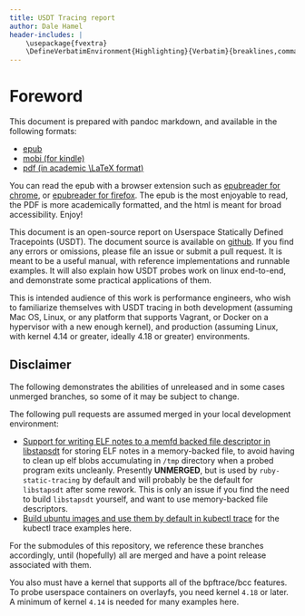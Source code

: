 ```yaml
---
title: USDT Tracing report
author: Dale Hamel
header-includes: |
    \usepackage{fvextra}
    \DefineVerbatimEnvironment{Highlighting}{Verbatim}{breaklines,commandchars=\\\{\}}
---
```


# Foreword


This document is prepared with pandoc markdown, and available in the following formats:

* [epub](http://blog.srvthe.net/usdt-report-doc/output/doc.epub)
* [mobi (for kindle)](http://blog.srvthe.net/usdt-report-doc/output/doc.mobi)
* [pdf (in academic \LaTeX format)](http://blog.srvthe.net/usdt-report-doc/output/doc.pdf)

You can read the epub with a browser extension such as [epubreader for chrome](https://chrome.google.com/webstore/detail/epubreader/jhhclmfgfllimlhabjkgkeebkbiadflb?hl=en), or [epubreader for firefox](https://addons.mozilla.org/en-CA/firefox/addon/epubreader/). The epub is the most enjoyable to read, the PDF is more academically formatted, and the html is meant for broad accessibility. Enjoy!

This document is an open-source report on Userspace Statically Defined Tracepoints (USDT). The document source is available on [github](https://github.com/dalehamel/usdt-report-doc). If you find any errors or omissions, please file an issue or submit a pull request. It is meant to be a useful manual, with reference implementations and runnable examples. It will also explain how USDT probes work on linux end-to-end, and demonstrate some practical applications of them.

This is intended audience of this work is performance engineers, who wish to familiarize themselves with USDT tracing in both development (assuming Mac OS, Linux, or any platform that supports Vagrant, or Docker on a hypervisor with a new enough kernel), and production (assuming Linux, with kernel 4.14 or greater, ideally 4.18 or greater) environments.

## Disclaimer

The following demonstrates the abilities of unreleased and in some cases unmerged branches, so some of it may be subject to change.

The following pull requests are assumed merged in your local development environment:

* [Support for writing ELF notes to a memfd backed file descriptor in libstapsdt](https://github.com/sthima/libstapsdt/pull/24) for storing ELF notes in a memory-backed file, to avoid having to clean up elf blobs accumulating in `/tmp` directory when a probed program exits uncleanly. Presently **UNMERGED**, but is used by `ruby-static-tracing` by default and will probably be the default for `libstapsdt` after some rework. This is only an issue if you find the need to build `libstapsdt` yourself, and want to use memory-backed file descriptors.
* [Build ubuntu images and use them by default in kubectl trace](https://github.com/iovisor/kubectl-trace/pull/52) for the kubectl trace examples here.

For the submodules of this repository, we reference these branches accordingly, until (hopefully) all are merged and have a point release associated with them.

You also must have a kernel that supports all of the bpftrace/bcc features. To probe userspace containers on overlayfs, you need kernel `4.18` or later. A minimum of kernel `4.14` is needed for many examples here.
